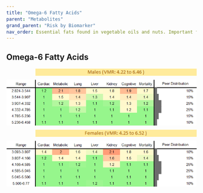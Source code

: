 ```yaml
---
title: "Omega-6 Fatty Acids"
parent: "Metabolites"
grand_parent: "Risk by Biomarker"
nav_order: Essential fats found in vegetable oils and nuts. Important for cell structure and metabolism; excess intake relative to omega-3s may promote inflammation.
---
```



## Omega-6 Fatty Acids




<div style="display: flex; flex-direction: column; gap: 10px;">

  <img src="/assets/images/vmrbiomarker_omega_6_fatty_acids__male.png" alt="Omega-6 Fatty Acids VMR Male" style="margin-left: 15%">
  <img src="/assets/images/rr_omega_6_fatty_acids__male.png" alt="Omega-6 Fatty Acids RR Male">

  <img src="/assets/images/vmrbiomarker_omega_6_fatty_acids__female.png" alt="Omega-6 Fatty Acids VMR Female" style="margin-left: 15%; ">
  <img src="/assets/images/rr_omega_6_fatty_acids__female.png" alt="Omega-6 Fatty Acids RR Female">

</div>



